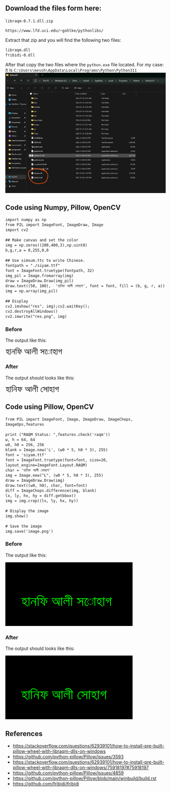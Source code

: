 ## Download the files form here:
`libraqm‑0.7.1.dll.zip`
```
https://www.lfd.uci.edu/~gohlke/pythonlibs/
```
Extract that zip and you will find the following two files:
```
libraqm.dll 
fribidi-0.dll
```
After that copy the two files where the `python.exe` file located.
For my case: it is `C:\Users\mesoh\AppData\Local\Programs\Python\Python311`
![Place it on the python folder](./imgs/img1.jpg)


## Code using Numpy, Pillow, OpenCV
```
import numpy as np
from PIL import ImageFont, ImageDraw, Image
import cv2

## Make canvas and set the color
img = np.zeros((200,400,3),np.uint8)
b,g,r,a = 0,255,0,0

## Use simsum.ttc to write Chinese.
fontpath = "./siyam.ttf"
font = ImageFont.truetype(fontpath, 32)
img_pil = Image.fromarray(img)
draw = ImageDraw.Draw(img_pil)
draw.text((50, 100),  'হানিফ আলী সোহাগ', font = font, fill = (b, g, r, a))
img = np.array(img_pil)

## Display
cv2.imshow("res", img);cv2.waitKey();
cv2.destroyAllWindows()
cv2.imwrite("res.png", img)

```
### Before
The output like this:

![](./imgs/img2_before.png)

### After
The output should looks like this:

![](./imgs/img2_after.png)

## Code using Pillow, OpenCV
```
from PIL import ImageFont, Image, ImageDraw, ImageChops, ImageOps,features

print ("RAQM Status: ",features.check('raqm'))
w, h = 64, 64
w0, h0 = 256, 256
blank = Image.new('L', (w0 * 5, h0 * 3), 255)
font = 'siyam.ttf'
font = ImageFont.truetype(font=font, size=20, layout_engine=ImageFont.Layout.RAQM)
char = 'হানিফ আলী সোহাগ'
img = Image.new("L", (w0 * 5, h0 * 3), 255)
draw = ImageDraw.Draw(img)
draw.text((w0, h0), char, font=font)
diff = ImageChops.difference(img, blank)
lx, ly, hx, hy = diff.getbbox()
img = img.crop((lx, ly, hx, hy))

# Display the image
img.show()

# Save the image
img.save('image.png')

```

### Before
The output like this:

![](./imgs/img3_before.png)

### After
The output should looks like this:

![](./imgs/img3_after.png)

## References
* https://stackoverflow.com/questions/62939101/how-to-install-pre-built-pillow-wheel-with-libraqm-dlls-on-windows
* https://github.com/python-pillow/Pillow/issues/3593
* https://stackoverflow.com/questions/62939101/how-to-install-pre-built-pillow-wheel-with-libraqm-dlls-on-windows/75918197#75918197
* https://github.com/python-pillow/Pillow/issues/4859
* https://github.com/python-pillow/Pillow/blob/main/winbuild/build.rst
* https://github.com/fribidi/fribidi